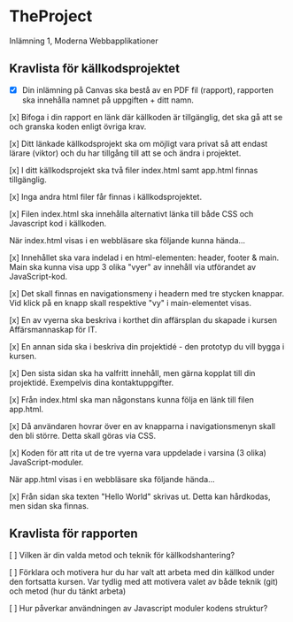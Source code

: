 # TheProject
Inlämning 1, Moderna Webbapplikationer

## Kravlista för källkodsprojektet

* [x] Din inlämning på Canvas ska bestå av en PDF fil (rapport), rapporten ska innehålla namnet på uppgiften + ditt namn.	

[x] Bifoga i din rapport en länk där källkoden är tillgänglig, det ska gå att se och granska koden enligt övriga krav.

[x] Ditt länkade källkodsprojekt ska om möjligt vara privat så att endast lärare (viktor) och du har tillgång till att se och ändra i projektet.

[x] I ditt källkodsprojekt ska två filer index.html samt app.html finnas tillgänglig.

[x] Inga andra html filer får finnas i källkodsprojektet.

[x] Filen index.html ska innehålla alternativt länka till både CSS och Javascript kod i källkoden.
 

När index.html visas i en webbläsare ska följande kunna hända...

[x] Innehållet ska vara indelad i en html-elementen: header, footer & main. Main ska kunna visa upp 3 olika "vyer" av innehåll via utförandet av JavaScript-kod.

[x] Det skall finnas en navigationsmeny i headern med tre stycken knappar. Vid klick på en knapp skall respektive "vy" i main-elementet visas. 

[x] En av vyerna ska beskriva i korthet din affärsplan du skapade i kursen Affärsmannaskap för IT.

[x] En annan sida ska i beskriva din projektidé - den prototyp du vill bygga i kursen.

[x] Den sista sidan ska ha valfritt innehåll, men gärna kopplat till din projektidé. Exempelvis dina kontaktuppgifter.

[x] Från index.html ska man någonstans kunna följa en länk till filen app.html.

[x] Då användaren hovrar över en av knapparna i navigationsmenyn skall den bli större. Detta skall göras via CSS.

[x] Koden för att rita ut de tre vyerna vara uppdelade i varsina (3 olika) JavaScript-moduler.
 

När app.html visas i en webbläsare ska följande hända...

[x] Från sidan ska texten "Hello World" skrivas ut. Detta kan hårdkodas, men sidan ska finnas.
 
## Kravlista för rapporten

[ ] Vilken är din valda metod och teknik för källkodshantering?

[ ] Förklara och motivera hur du har valt att arbeta med din källkod under den fortsatta kursen. Var tydlig med att motivera valet av både teknik (git) och metod (hur du tänkt arbeta)

[ ] Hur påverkar användningen av Javascript moduler kodens struktur?